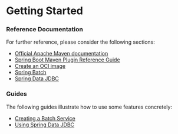 # Getting Started

### Reference Documentation

For further reference, please consider the following sections:

* [Official Apache Maven documentation](https://maven.apache.org/guides/index.html)
* [Spring Boot Maven Plugin Reference Guide](https://docs.spring.io/spring-boot/docs/2.6.2/maven-plugin/reference/html/)
* [Create an OCI image](https://docs.spring.io/spring-boot/docs/2.6.2/maven-plugin/reference/html/#build-image)
* [Spring Batch](https://docs.spring.io/spring-boot/docs/2.6.2/reference/htmlsingle/#howto-batch-applications)
* [Spring Data JDBC](https://docs.spring.io/spring-data/jdbc/docs/current/reference/html/)

### Guides

The following guides illustrate how to use some features concretely:

* [Creating a Batch Service](https://spring.io/guides/gs/batch-processing/)
* [Using Spring Data JDBC](https://github.com/spring-projects/spring-data-examples/tree/master/jdbc/basics)

